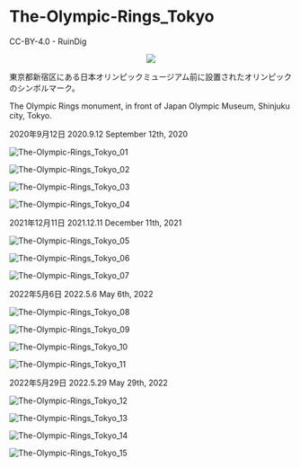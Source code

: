 # The-Olympic-Rings_Tokyo
CC-BY-4.0 - RuinDig
<div style="text-align: center;"><a href="https://creativecommons.org/licenses/by/4.0/deed.ja"><img src="https://user-images.githubusercontent.com/20723919/145936543-577c7705-90e2-4d56-ad5d-26b0fbcea02d.png" /></a></div>

東京都新宿区にある日本オリンピックミュージアム前に設置されたオリンピックのシンボルマーク。

The Olympic Rings monument, in front of Japan Olympic Museum, Shinjuku city, Tokyo.

2020年9月12日 2020.9.12 September 12th, 2020

![The-Olympic-Rings_Tokyo_01](https://user-images.githubusercontent.com/20723919/126759860-59a78e88-7ac2-4aeb-b752-b9e275e6f6a7.JPG)

![The-Olympic-Rings_Tokyo_02](https://user-images.githubusercontent.com/20723919/126759872-6341ae51-8fb0-42b2-b744-491a8592aa06.JPG)

![The-Olympic-Rings_Tokyo_03](https://user-images.githubusercontent.com/20723919/126759869-336fa10a-6960-4fbf-91f9-a20884847416.JPG)

![The-Olympic-Rings_Tokyo_04](https://user-images.githubusercontent.com/20723919/126759868-e66ab2e4-546a-4e48-ba12-cdc2adc1b93c.JPG)

2021年12月11日 2021.12.11 December 11th, 2021

![The-Olympic-Rings_Tokyo_05](https://user-images.githubusercontent.com/20723919/147822477-bc2107dc-80ef-417f-9293-80b36ca2aaf1.JPG)

![The-Olympic-Rings_Tokyo_06](https://user-images.githubusercontent.com/20723919/147871283-be9fc70b-1572-4ff3-9e05-26dc82ef4659.jpg)

![The-Olympic-Rings_Tokyo_07](https://user-images.githubusercontent.com/20723919/147871297-5b1999c5-a1b8-4d04-8ca5-a12db18cc722.jpg)

2022年5月6日 2022.5.6 May 6th, 2022

![The-Olympic-Rings_Tokyo_08](https://user-images.githubusercontent.com/20723919/169937368-adcc104a-11c8-448d-9176-c05efebe25a5.JPG)

![The-Olympic-Rings_Tokyo_09](https://user-images.githubusercontent.com/20723919/169937372-e0739d1c-57f9-41c5-8714-261b7bc1c1ba.JPG)

![The-Olympic-Rings_Tokyo_10](https://user-images.githubusercontent.com/20723919/169937375-157caa15-5701-48b9-bbf6-7f0b756006c6.JPG)

![The-Olympic-Rings_Tokyo_11](https://user-images.githubusercontent.com/20723919/169937378-27bd5ad1-f9f1-443e-a31f-f7445e0fcb21.JPG)

2022年5月29日 2022.5.29 May 29th, 2022

![The-Olympic-Rings_Tokyo_12](https://user-images.githubusercontent.com/20723919/170900151-3901268b-5880-4011-99ca-cca59e2a3dd3.JPG)

![The-Olympic-Rings_Tokyo_13](https://user-images.githubusercontent.com/20723919/170900153-91cd0925-a97c-48fc-9113-896d246bf219.JPG)

![The-Olympic-Rings_Tokyo_14](https://user-images.githubusercontent.com/20723919/170900154-c468f1a8-52c9-46d7-81f8-b2eb08ee22af.JPG)

![The-Olympic-Rings_Tokyo_15](https://user-images.githubusercontent.com/20723919/170900155-572d7960-c5c3-469f-af86-ec1240bdec6e.JPG)

